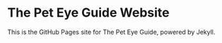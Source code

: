 # The Pet Eye Guide Website

This is the GitHub Pages site for The Pet Eye Guide, powered by Jekyll.
